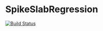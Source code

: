 # SpikeSlabRegression

[![Build Status](https://github.com/PaulBMay/SpikeSlabRegression.jl/actions/workflows/CI.yml/badge.svg?branch=main)](https://github.com/PaulBMay/SpikeSlabRegression.jl/actions/workflows/CI.yml?query=branch%3Amain)
